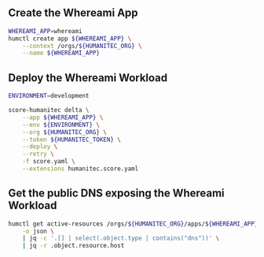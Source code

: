 ## Create the Whereami App

```bash
WHEREAMI_APP=whereami
humctl create app ${WHEREAMI_APP} \
    --context /orgs/${HUMANITEC_ORG} \
    --name ${WHEREAMI_APP}
```

## Deploy the Whereami Workload

```bash
ENVIRONMENT=development
```

```bash
score-humanitec delta \
	--app ${WHEREAMI_APP} \
	--env ${ENVIRONMENT} \
	--org ${HUMANITEC_ORG} \
	--token ${HUMANITEC_TOKEN} \
	--deploy \
	--retry \
	-f score.yaml \
	--extensions humanitec.score.yaml
```

## Get the public DNS exposing the Whereami Workload

```bash
humctl get active-resources /orgs/${HUMANITEC_ORG}/apps/${WHEREAMI_APP}/envs/${ENVIRONMENT}/resources \
	-o json \
	| jq -c '.[] | select(.object.type | contains("dns"))' \
    | jq -r .object.resource.host
```